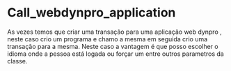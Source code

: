 # Call_webdynpro_application
As vezes temos que criar uma transação para uma aplicação web dynpro , neste caso crio um programa e chamo a mesma em seguida crio uma transação para a mesma.
Neste caso a vantagem é que posso escolher o idioma onde a pessoa está logada ou forçar um entre outros parametros da classe.

